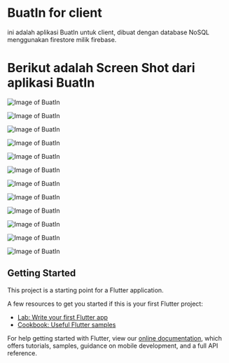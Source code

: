 # BuatIn for client

ini adalah aplikasi BuatIn untuk client, dibuat dengan database NoSQL menggunakan firestore milik firebase.


# Berikut adalah Screen Shot dari aplikasi BuatIn

![Image of BuatIn](https://github.com/QiuRRQ/BuatIn-for-User/blob/master/image/user1.jpg)

![Image of BuatIn](https://github.com/QiuRRQ/BuatIn-for-User/blob/master/image/user2.jpg)

![Image of BuatIn](https://github.com/QiuRRQ/BuatIn-for-User/blob/master/image/user3.jpg)

![Image of BuatIn](https://github.com/QiuRRQ/BuatIn-for-User/blob/master/image/user4.jpg)

![Image of BuatIn](https://github.com/QiuRRQ/BuatIn-for-User/blob/master/image/user5.jpg)

![Image of BuatIn](https://github.com/QiuRRQ/BuatIn-for-User/blob/master/image/user6.jpg)

![Image of BuatIn](https://github.com/QiuRRQ/BuatIn-for-User/blob/master/image/user7.jpg)

![Image of BuatIn](https://github.com/QiuRRQ/BuatIn-for-User/blob/master/image/user8.jpg)

![Image of BuatIn](https://github.com/QiuRRQ/BuatIn-for-User/blob/master/image/user9.jpg)

![Image of BuatIn](https://github.com/QiuRRQ/BuatIn-for-User/blob/master/image/user10.jpg)

![Image of BuatIn](https://github.com/QiuRRQ/BuatIn-for-User/blob/master/image/user11.jpg)

![Image of BuatIn](https://github.com/QiuRRQ/BuatIn-for-User/blob/master/image/user12.jpg)


## Getting Started

This project is a starting point for a Flutter application.

A few resources to get you started if this is your first Flutter project:

- [Lab: Write your first Flutter app](https://flutter.dev/docs/get-started/codelab)
- [Cookbook: Useful Flutter samples](https://flutter.dev/docs/cookbook)

For help getting started with Flutter, view our 
[online documentation](https://flutter.dev/docs), which offers tutorials, 
samples, guidance on mobile development, and a full API reference.
